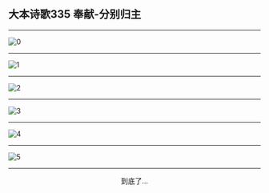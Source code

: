 
## 大本诗歌335 奉献-分别归主
        
<div id="aplayer0"></div>

---

<img alt="0" data-original="/data/d0335/0">

---

<img alt="1" data-original="/data/d0335/1">

---

<img alt="2" data-original="/data/d0335/2">

---

<img alt="3" data-original="/data/d0335/3">

---

<img alt="4" data-original="/data/d0335/4">

---

<img alt="5" data-original="/data/d0335/5">

---

<p style="text-align: center">到底了...</p>

<script src="/js/dist-view.js"></script>

<script>
MAIN.id = 'd0335';
        
const ap0 = new APlayer({
    container: document.getElementById('aplayer0'),
    volume: 1,
    loop: 'none',
    preload: 'none',
    audio: [{
        name: '大本诗歌335.mp3',
        artist: '大本诗歌',
        url: 'https://res.wx.qq.com/voice/getvoice?mediaid=MzI0NTk3MDM5M18yMjQ3NDkxNjEy',
        cover: '/favicon'
    }]
});
</script>
